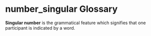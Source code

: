 # number_singular Glossary

**Singular number** is the grammatical feature which signifies that one participant is indicated by a word.

